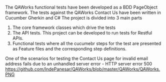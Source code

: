 The QAWorks functional tests have been developed as a BDD PageObject framework. The tests against the QAWorks Contact Us have been written in Cucumber Gherkin and C#
The project is divided into 3 main parts 
1. The core framework classes which drive the tests
2. The API tests. This project can be developed to run tests for Restful APIs.
3. Functional tests where all the cucumebr steps for the test are presented as Feature files and the corresponding step definitions.

One of the scenarios for testing the Contact Us page for invalid email address fails due to an unhandled server error - HTTP server error 500 
https://github.com/IndePanesar/QAWorks/blob/master/QAWorks/QAWorks.PNG
